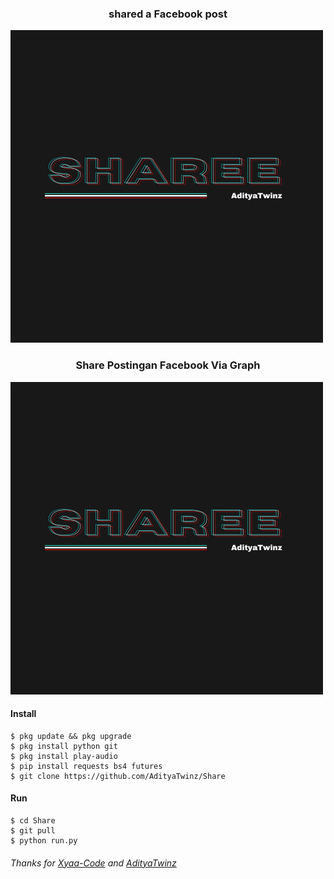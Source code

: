 <h3 align="center">shared a Facebook post </h3>

[![AdityaTwinz](https://github.com/AdityaTwinz/Share/blob/main/images/Logo%20Jalanan%20Glitch%20Hitam.png)](https://wa.me/+6283861183874?text=*Assalamualaikum%20Bang*)

<h3 align="center">Share Postingan Facebook Via Graph</h3>

[![AdityaTwinz](https://github.com/AdityaTwinz/Share/blob/main/images/Logo%20Jalanan%20Glitch%20Hitam.png)](https://wa.me/+6283861183874?text=*Assalamualaikum%20Bang*)

#### Install

```
$ pkg update && pkg upgrade
$ pkg install python git
$ pkg install play-audio
$ pip install requests bs4 futures
$ git clone https://github.com/AdityaTwinz/Share
```
#### Run

```
$ cd Share
$ git pull
$ python run.py
```


###### Thanks for [Xyaa-Code](https://github.com/Xyaa-Code) and [AdityaTwinz](https://github.com/AdityaTwinz)
